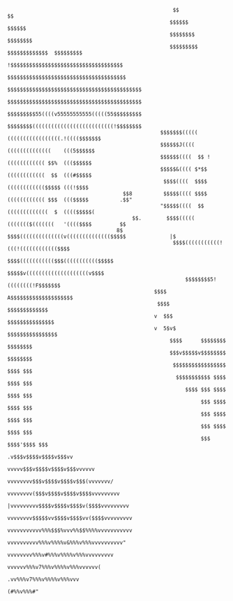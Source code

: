                                                          $$                              $$                                                           
                                                        $$$$$$                        $$$$$$                                                          
                                                        $$$$$$$$                    $$$$$$$$                                                          
                                                        $$$$$$$$$   $$$$$$$$$$$$$  $$$$$$$$$                                                          
                                                       !$$$$$$$$$$$$$$$$$$$$$$$$$$$$$$$$$$$$                                                          
                                                       $$$$$$$$$$$$$$$$$$$$$$$$$$$$$$$$$$$$$$                                                         
                                                     $$$$$$$$$$$$$$$$$$$$$$$$$$$$$$$$$$$$$$$$$$$                                                      
                                                     $$$$$$$$$$$$$$$$$$$$$$$$$$$$$$$$$$$$$$$$$$$                                                      
                                                     $$$$$$$$$55((((v55555555555(((((55$$$$$$$$$                                                      
                                                     $$$$$$$$((((((((((((((((((((((((((!$$$$$$$$                                                      
                                                     $$$$$$$((((( (((((((((((((((((.!(((($$$$$$$                                                      
                                                     $$$$$$J((((    ((((((((((((((    (((5$$$$$$                                                      
                                                     $$$$$$((((  $$ !(((((((((((( $$%  ((($$$$$$                                                      
                                                     $$$$$&(((( $*$$ ((((((((((((  $$  (((#$$$$$                                                      
                                                      $$$$((((  $$$$ (((((((((((($$$$$ (((!$$$$                                                       
                                         $$8          $$$$$(((( $$$$ (((((((((((( $$$  ((($$$$$          .$$"                                         
                                                     "$$$$$((((  $$ (((((((((((((  $  (((($$$$$(                                                      
                                            $$.        $$$$(((((   ((((((($(((((((   '(((($$$$         $$                                             
                                       8$               $$$$((((((((((((((v(((((((((((((($$$$$              |$                                        
                                                         $$$$(((((((((((!(((!(((((((((((($$$$                                                         
                                                          $$$$((((((((((($$$((((((((((($$$$$                                                          
                                                           $$$$$v((((((((((((((((((((v$$$$                                                            
                                                             $$$$$$$$5!((((((((!F$$$$$$$                                                              
                                                   $$$$         A$$$$$$$$$$$$$$$$$$$$                                                                 
                                                    $$$$            $$$$$$$$$$$$$                                                                     
                                                   v  $$$          $$$$$$$$$$$$$$$                                                                    
                                                   v  5$v$         $$$$$$$$$$$$$$$$                                                                   
                                                        $$$$      $$$$$$$$ $$$$$$$$                                                                   
                                                        $$$v$$$$$v$$$$$$$$ $$$$$$$$                                                                   
                                                         $$$$$$$$$$$$$$$$$ $$$$ $$$                                                                   
                                                          $$$$$$$$$$$ $$$$ $$$$ $$$                                                                   
                                                             $$$$ $$$ $$$$ $$$$ $$$                                                                   
                                                                  $$$ $$$$ $$$$ $$$                                                                   
                                                                  $$$ $$$$ $$$$ $$$                                                                   
                                                                  $$$ $$$$ $$$$ $$$                                                                   
                                                                  $$$ $$$$'$$$$ $$$                                                                   
                                                                .v$$$v$$$$v$$$$v$$$vv                                                                 
                                                             vvvvv$$$v$$$$v$$$$v$$$vvvvvv                                                             
                                                          vvvvvvvv$$$v$$$$v$$$$v$$$(vvvvvvv/                                                          
                                                         vvvvvvvv($$$v$$$$v$$$$v$$$$vvvvvvvvv                                                         
                                                       |vvvvvvvvv$$$$v$$$$v$$$$v($$$$vvvvvvvvv                                                        
                                                       vvvvvvvv$$$$$vv$$$$v$$$$vv($$$$vvvvvvvvv                                                       
                                                       vvvvvvvvvvv%%%$$$%vvv%%$$%%%%vvvvvvvvvvv                                                       
                                                        vvvvvvvvvv%%%v%%%%v&%%%v%%%vvvvvvvvvv"                                                        
                                                          vvvvvvvv%%%v#%%%v%%%%v%%%vvvvvvvvv                                                          
                                                            vvvvvv%%%v7%%%v%%%%v%%%vvvvvv(                                                            
                                                               .vv%%%v7%%%v%%%%v%%%vvv                                                                
                                                                      (#%%v%%%#"                                                                      
